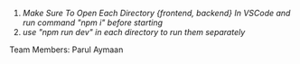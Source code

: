 1. *Make Sure To Open Each Directory {frontend, backend} In VSCode and run command "npm i" before starting*
2. *use "npm run dev" in each directory to run them separately*

Team Members:
Parul
Aymaan 
